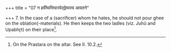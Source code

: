 +++
title = "07 न हवींष्यभिघारयेद्द्वेष्यस्य आयतने"

+++
7. In the case of a (sacrificer) whom he hates, he should not pour ghee on the oblation(-materials). He then keeps the two ladles (viz. Juhû and Upabhr̥t) on their place[^1].  

[^1]: On the Prastara on the altar. See II. 10.2.
